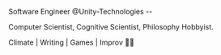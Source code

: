 Software Engineer @Unity-Technologies -- 

Computer Scientist, Cognitive Scientist, Philosophy Hobbyist. 

Climate | Writing | Games | Improv 🏳️‍🌈



<!---
giorgospetkakis/giorgospetkakis is a ✨ special ✨ repository because its `README.md` (this file) appears on your GitHub profile.
You can click the Preview link to take a look at your changes.
--->
